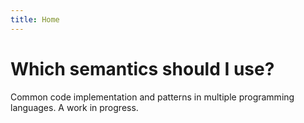 ```yaml
---
title: Home
---
```


# Which semantics should I use?

Common code implementation and patterns in multiple programming languages. A
work in progress.
